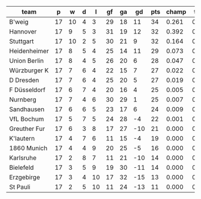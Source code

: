 |     team     | p  | w  | d | l  | gf | ga | gd  | pts | champ | top2  | top3  | top4  |  5-7  | bot4  | bot3  | bot2  |
|--------------|----|----|---|----|----|----|-----|-----|-------|-------|-------|-------|-------|-------|-------|-------|
| B'weig       | 17 | 10 | 4 |  3 | 29 | 18 |  11 |  34 | 0.261 | 0.486 | 0.665 | 0.781 | 0.178 | 0.000 | 0.000 | 0.000|
| Hannover     | 17 |  9 | 5 |  3 | 31 | 19 |  12 |  32 | 0.392 | 0.623 | 0.767 | 0.859 | 0.116 | 0.000 | 0.000 | 0.000|
| Stuttgart    | 17 | 10 | 2 |  5 | 30 | 21 |   9 |  32 | 0.164 | 0.358 | 0.532 | 0.669 | 0.244 | 0.000 | 0.000 | 0.000|
| Heidenheimer | 17 |  8 | 5 |  4 | 25 | 14 |  11 |  29 | 0.073 | 0.189 | 0.326 | 0.479 | 0.348 | 0.000 | 0.000 | 0.000|
| Union Berlin | 17 |  8 | 4 |  5 | 26 | 20 |   6 |  28 | 0.047 | 0.127 | 0.239 | 0.371 | 0.380 | 0.001 | 0.000 | 0.000|
| Würzburger K | 17 |  7 | 6 |  4 | 22 | 15 |   7 |  27 | 0.022 | 0.074 | 0.153 | 0.256 | 0.372 | 0.001 | 0.000 | 0.000|
| D Dresden    | 17 |  7 | 6 |  4 | 25 | 20 |   5 |  27 | 0.019 | 0.062 | 0.127 | 0.223 | 0.361 | 0.002 | 0.001 | 0.000|
| F Düsseldorf | 17 |  6 | 7 |  4 | 20 | 16 |   4 |  25 | 0.005 | 0.017 | 0.044 | 0.087 | 0.247 | 0.014 | 0.004 | 0.001|
| Nurnberg     | 17 |  7 | 4 |  6 | 30 | 29 |   1 |  25 | 0.007 | 0.026 | 0.063 | 0.120 | 0.279 | 0.011 | 0.003 | 0.001|
| Sandhausen   | 17 |  6 | 6 |  5 | 23 | 17 |   6 |  24 | 0.009 | 0.032 | 0.073 | 0.128 | 0.290 | 0.008 | 0.002 | 0.001|
| VfL Bochum   | 17 |  5 | 7 |  5 | 24 | 28 |  -4 |  22 | 0.001 | 0.003 | 0.008 | 0.018 | 0.091 | 0.077 | 0.031 | 0.010|
| Greuther Fur | 17 |  6 | 3 |  8 | 17 | 27 | -10 |  21 | 0.000 | 0.001 | 0.003 | 0.006 | 0.042 | 0.186 | 0.094 | 0.036|
| K'lautern    | 17 |  4 | 7 |  6 | 11 | 15 |  -4 |  19 | 0.000 | 0.000 | 0.001 | 0.003 | 0.030 | 0.207 | 0.105 | 0.042|
| 1860 Munich  | 17 |  4 | 4 |  9 | 20 | 25 |  -5 |  16 | 0.000 | 0.000 | 0.000 | 0.001 | 0.017 | 0.318 | 0.180 | 0.086|
| Karlsruhe    | 17 |  2 | 8 |  7 | 11 | 21 | -10 |  14 | 0.000 | 0.000 | 0.000 | 0.000 | 0.001 | 0.766 | 0.606 | 0.397|
| Bielefeld    | 17 |  3 | 5 |  9 | 19 | 30 | -11 |  14 | 0.000 | 0.000 | 0.000 | 0.000 | 0.002 | 0.692 | 0.502 | 0.310|
| Erzgebirge   | 17 |  3 | 4 | 10 | 17 | 32 | -15 |  13 | 0.000 | 0.000 | 0.000 | 0.000 | 0.001 | 0.824 | 0.686 | 0.489|
| St Pauli     | 17 |  2 | 5 | 10 | 11 | 24 | -13 |  11 | 0.000 | 0.000 | 0.000 | 0.000 | 0.000 | 0.893 | 0.785 | 0.629|
